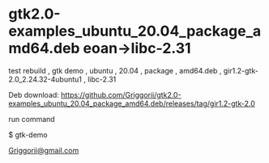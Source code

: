 # gtk2.0-examples_ubuntu_20.04_package_amd64.deb eoan->libc-2.31
test rebuild , gtk demo , ubuntu , 20.04 , package , amd64.deb , gir1.2-gtk-2.0_2.24.32-4ubuntu1 , libc-2.31

Deb download: https://github.com/Griggorii/gtk2.0-examples_ubuntu_20.04_package_amd64.deb/releases/tag/gir1.2-gtk-2.0

run command 

$ gtk-demo

Griggorii@gmail.com
